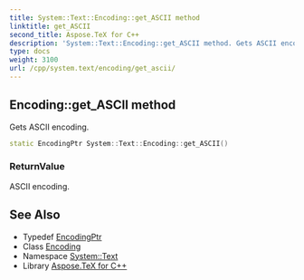```yaml
---
title: System::Text::Encoding::get_ASCII method
linktitle: get_ASCII
second_title: Aspose.TeX for C++
description: 'System::Text::Encoding::get_ASCII method. Gets ASCII encoding in C++.'
type: docs
weight: 3100
url: /cpp/system.text/encoding/get_ascii/
---
```

## Encoding::get_ASCII method


Gets ASCII encoding.

```cpp
static EncodingPtr System::Text::Encoding::get_ASCII()
```


### ReturnValue

ASCII encoding.

## See Also

* Typedef [EncodingPtr](../../../system/encodingptr/)
* Class [Encoding](../)
* Namespace [System::Text](../../)
* Library [Aspose.TeX for C++](../../../)

